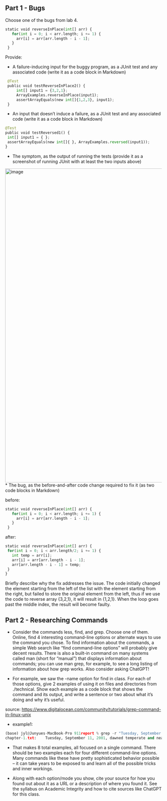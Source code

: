 ## Part 1 - Bugs
Choose one of the bugs from lab 4.
```python
static void reverseInPlace(int[] arr) {
   for(int i = 0; i < arr.length; i += 1) {
     arr[i] = arr[arr.length - i - 1];
   }
 }
```
Provide:
* A failure-inducing input for the buggy program, as a JUnit test and any associated code (write it as a code block in Markdown)
```python
 @Test
 public void testReverseInPlace2() {
     int[] input1 = {3,2,1};
     ArrayExamples.reverseInPlace(input1);
     assertArrayEquals(new int[]{1,2,3}, input1);
 }
```
* An input that doesn’t induce a failure, as a JUnit test and any associated code (write it as a code block in Markdown)
```python
@Test
public void testReversed1() {
 int[] input1 = { };
 assertArrayEquals(new int[]{ }, ArrayExamples.reversed(input1));
}
```
* The symptom, as the output of running the tests (provide it as a screenshot of running JUnit with at least the two inputs above)
<img width="1011" alt="image" src="https://github.com/junyuelin/cse15l-lab-reports/assets/97243889/d241bc12-e697-4e5d-880d-ad612ae44fd7">
* The bug, as the before-and-after code change required to fix it (as two code blocks in Markdown)

before:
```python
static void reverseInPlace(int[] arr) {
   for(int i = 0; i < arr.length; i += 1) {
     arr[i] = arr[arr.length - i - 1];
   }
 }
```
after:
```python
static void reverseInPlace(int[] arr) {
 for(int i = 0; i < arr.length/2; i += 1) {
   int temp = arr[i];
   arr[i] = arr[arr.length - i - 1];
   arr[arr.length - i - 1] = temp;
 }
}
```
Briefly describe why the fix addresses the issue.
The code initially changed the element starting from the left of the list with the element starting from the right, but failed to store the original element from the left, thus if we use the code to reverse array {3,2,1}, it will result in {1,2,1}. When the loop goes past the middle index, the result will become faulty. 

## Part 2 - Researching Commands
* Consider the commands less, find, and grep. Choose one of them. Online, find 4 interesting command-line options or alternate ways to use the command you chose. To find information about the commands, a simple Web search like “find command-line options” will probably give decent results. There is also a built-in command on many systems called man (short for “manual”) that displays information about commands; you can use man grep, for example, to see a long listing of information about how grep works. Also consider asking ChatGPT!

* For example, we saw the -name option for find in class. For each of those options, give 2 examples of using it on files and directories from ./technical. Show each example as a code block that shows the command and its output, and write a sentence or two about what it’s doing and why it’s useful.

source: https://www.digitalocean.com/community/tutorials/grep-command-in-linux-unix
- example1:
```python
(base) jyl@Junyues-MacBook-Pro 911report % grep -r "Tuesday, September 11, 2001" *
chapter-1.txt:    Tuesday, September 11, 2001, dawned temperate and nearly cloudless in the eastern United States. Millions of men and women readied themselves for work. Some made their way to the Twin Towers, the signature structures of the World Trade Center complex in New York City. Others went to Arlington, Virginia, to the Pentagon. Across the Potomac River, the United States Congress was back in session. At the other end of Pennsylvania Avenue, people began to line up for a White House tour. In Sarasota, Florida, President George W. Bush went for an early morning run.
```
* That makes 8 total examples, all focused on a single command. There should be two examples each for four different command-line options. Many commands like these have pretty sophisticated behavior possible – it can take years to be exposed to and learn all of the possible tricks and inner workings.

* Along with each option/mode you show, cite your source for how you found out about it as a URL or a description of where you found it. See the syllabus on Academic Integrity and how to cite sources like ChatGPT for this class.
